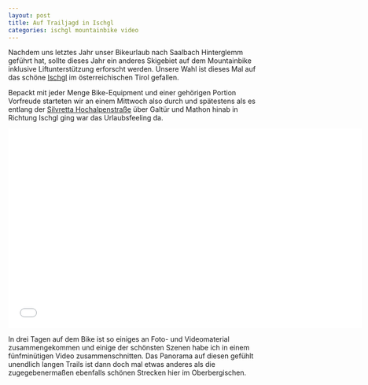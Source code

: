 ```yaml
---
layout: post
title: Auf Trailjagd in Ischgl
categories: ischgl mountainbike video
---
```


Nachdem uns letztes Jahr unser Bikeurlaub nach Saalbach Hinterglemm geführt hat, sollte dieses Jahr ein anderes Skigebiet auf dem Mountainbike inklusive Liftunterstützung erforscht werden. Unsere Wahl ist dieses Mal auf das schöne [Ischgl](http://www.ischgl.com) im österreichischen Tirol gefallen.

Bepackt mit jeder Menge Bike-Equipment und einer gehörigen Portion Vorfreude starteten wir an einem Mittwoch also durch und spätestens als es entlang der [Silvretta Hochalpenstraße](http://www.ischgl.com/de/silvretta-hochalpenstrasse-passstrasse-tirol) über Galtür und Mathon hinab in Richtung Ischgl ging war das Urlaubsfeeling da.

<div class="elastic-iframe"><iframe src="//player.vimeo.com/video/102059816?portrait=0&amp;color=f2b33d" width="720" height="405" frameborder="0" webkitallowfullscreen mozallowfullscreen allowfullscreen></iframe></div>

In drei Tagen auf dem Bike ist so einiges an Foto- und Videomaterial zusammengekommen und einige der schönsten Szenen habe ich in einem fünfminütigen Video zusammenschnitten. Das Panorama auf diesen gefühlt unendlich langen Trails ist dann doch mal etwas anderes als die zugegebenermaßen ebenfalls schönen Strecken hier im Oberbergischen.
